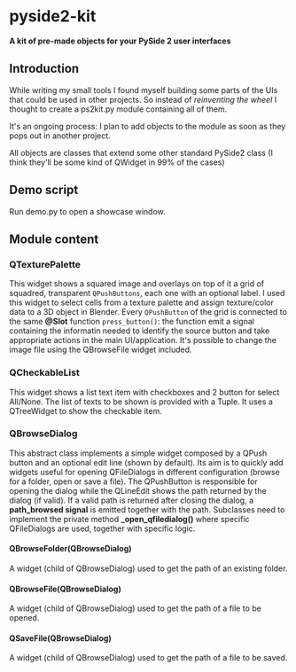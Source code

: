 # pyside2-kit
**A kit of pre-made objects for your PySide 2 user interfaces**

## Introduction
While writing my small tools I found myself building some parts of the UIs that could be used in other projects.
So instead of _reinventing the wheel_ I thought to create a ps2kit.py module containing all of them.

It's an ongoing process: I plan to add objects to the module as soon as they pops out in another project.

All objects are classes that extend some other standard PySide2 class (I think they'll be some kind of QWidget in 99% of the cases)

## Demo script
Run demo.py to open a showcase window.

## Module content

### QTexturePalette

This widget shows a squared image and overlays on top of it a grid of squadred, transparent `QPushButtons`, each one with an optional label.
I used this widget to select cells from a texture palette and assign texture/color data to a 3D object in Blender.
Every `QPushButton` of the grid is connected to the same **@Slot** function `press_button()`:
the function emit a signal containing the informatin needed to identify the source button and take appropriate actions in the main UI/application.
It's possible to change the image file using the QBrowseFile widget included.

### QCheckableList

This widget shows a list text item with checkboxes and 2 button for select All/None.
The list of texts to be shown is provided with a Tuple.
It uses a QTreeWidget to show the checkable item.

### QBrowseDialog
This abstract class implements a simple widget composed by a QPush button and an optional edit line (shown by default).
Its aim is to quickly add widgets useful for opening QFileDialogs in different configuration (browse for a folder, open or save a file).
The QPushButton is responsible for opening the dialog while the QLineEdit shows the path returned by the dialog (if valid).
If a valid path is returned after closing the dialog, a **path_browsed signal** is emitted together with the path.
Subclasses need to implement the private method **\_open_qfiledialog()** where specific QFileDialogs are used, together with specific logic.

#### QBrowseFolder(QBrowseDialog)

A widget (child of QBrowseDialog) used to get the path of an existing folder.


#### QBrowseFile(QBrowseDialog)

A widget (child of QBrowseDialog) used to get the path of a file to be opened.


#### QSaveFile(QBrowseDialog)

A widget (child of QBrowseDialog) used to get the path of a file to be saved.

